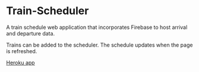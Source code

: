 # Train-Scheduler
A train schedule web application that incorporates Firebase to host arrival and departure data. 

Trains can be added to the scheduler. The schedule updates when the page is refreshed.

[Heroku app](https://guarded-beach-16060.herokuapp.com/)
